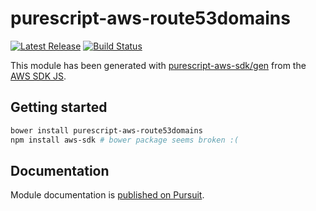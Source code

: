 # purescript-aws-route53domains

[![Latest Release](https://pursuit.purescript.org/packages/purescript-aws-route53domains/badge)](https://pursuit.purescript.org/packages/purescript-aws-route53domains)
[![Build Status](https://app.wercker.com/status/5909b9e96d1080804b17a28f72f87b6b/s/master)](https://app.wercker.com/project/byKey/5909b9e96d1080804b17a28f72f87b6b)

This module has been generated with [purescript-aws-sdk/gen](https://github.com/purescript-aws-sdk/gen) from the [AWS SDK JS](https://github.com/aws/aws-sdk-js).

## Getting started

```sh
bower install purescript-aws-route53domains
npm install aws-sdk # bower package seems broken :(
```

## Documentation

Module documentation is [published on Pursuit](http://pursuit.purescript.org/packages/purescript-aws-route53domains).
